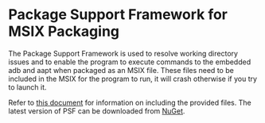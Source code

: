 # Package Support Framework for MSIX Packaging
The Package Support Framework is used to resolve working directory issues and to enable the program to execute commands to the embedded adb and aapt when packaged as an MSIX file. These files need to be included in the MSIX for the program to run, it will crash otherwise if you try to launch it.

Refer to [this document](https://learn.microsoft.com/en-us/windows/msix/psf/psf-current-working-directory#create-and-inject-required-psf-files) for information on including the provided files. The latest version of PSF can be downloaded from [NuGet](https://www.nuget.org/packages/Microsoft.PackageSupportFramework/).
